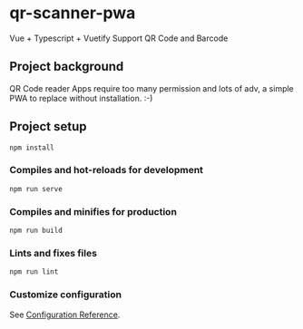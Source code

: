 # qr-scanner-pwa
Vue + Typescript + Vuetify
Support QR Code and Barcode
## Project background
QR Code reader Apps require too many permission and lots of adv, a simple PWA to replace without installation. :-)

## Project setup
```
npm install
```

### Compiles and hot-reloads for development
```
npm run serve
```

### Compiles and minifies for production
```
npm run build
```

### Lints and fixes files
```
npm run lint
```

### Customize configuration
See [Configuration Reference](https://cli.vuejs.org/config/).
